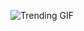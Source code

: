 
<!-- GIF_SECTION -->
![Trending GIF](https://media2.giphy.com/media/v1.Y2lkPThiYjIxNzcyYWQ5M3VpNDF2c3psNHhzeXk0cTRnMXdlbHRlcW1zeXFlam9qcnQzZCZlcD12MV9naWZzX3NlYXJjaCZjdD1n/Ws6T5PN7wHv3cY8xy8/giphy.gif)
<!-- END_GIF_SECTION -->
